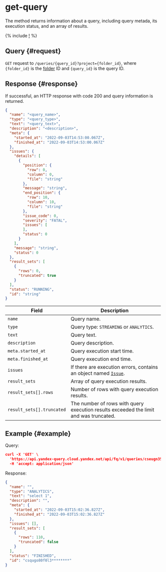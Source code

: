 # get-query

The method returns information about a query, including query metada, its execution status, and an array of results.

{% include [!](../../_includes/api-common.md) %}

## Query {#request}

`GET` request to `/queries/{query_id}?project={folder_id}`, where `{folder_id}` is the [folder](../../../resource-manager/concepts/resources-hierarchy.md#folder) ID and `{query_id}` is the query ID.

## Response {#response}

If successful, an HTTP response with code 200 and query information is returned.

```json
{
  "name": "<query_name>",
  "type": "<query_type>",
  "text": "<query_text>",
  "description": "<description>",
  "meta": {
    "started_at": "2022-09-03T14:53:00.067Z",
    "finished_at": "2022-09-03T14:53:00.067Z"
  },
  "issues": {
    "details": [
      {
        "position": {
          "row": 0,
          "column": 0,
          "file": "string"
        },
        "message": "string",
        "end_position": {
          "row": 10,
          "column": 10,
          "file": "string"
        },
        "issue_code": 0,
        "severity": "FATAL",
        "issues": [
        ],
        "status": 0
      }
    ],
    "message": "string",
    "status": 0
  },
  "result_sets": [
    {
      "rows": 0,
      "truncated": true
    }
  ],
  "status": "RUNNING",
  "id": "string"
}
```

| Field | Description |
| ----- | ----- |
| `name` | Query name. |
| `type` | Query type: `STREAMING` or `ANALYTICS`. |
| `text` | Query text. |
| `description` | Query description. |
| `meta.started_at` | Query execution start time. |
| `meta.finished_at` | Query execution end time. |
| `issues` | If there are execution errors, contains an object named [`Issue`](../index.md#issue). |
| `result_sets` | Array of query execution results. |
| `result_sets[].rows` | Number of rows with query execution results. |
| `result_sets[].truncated` | The number of rows with query execution results exceeded the limit and was truncated. |

## Example {#example}

Query:

```json
curl -X 'GET' \
  'https://api.yandex-query.cloud.yandex.net/api/fq/v1/queries/cseugn35bc3r********?project=b1gaue5b382m********' \
  -H 'accept: application/json'
```

Response:

```json
{
  "name": "",
  "type": "ANALYTICS",
  "text": "select 1",
  "description": "",
  "meta": {
    "started_at": "2022-09-03T15:02:36.827Z",
    "finished_at": "2022-09-03T15:02:36.827Z"
  },
  "issues": [],
  "result_sets": [
    {
      "rows": 110,
      "truncated": false
    }
  ],
  "status": "FINISHED",
  "id": "csqugo80f0l3********"
}
```
